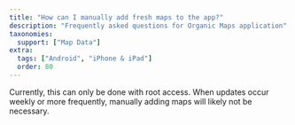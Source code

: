 ```yaml
---
title: "How can I manually add fresh maps to the app?"
description: "Frequently asked questions for Organic Maps application"
taxonomies:
  support: ["Map Data"]
extra:
  tags: ["Android", "iPhone & iPad"]
  order: 80
---
```


Currently, this can only be done with root access. When updates occur weekly or more frequently, manually adding maps will likely not be necessary.
